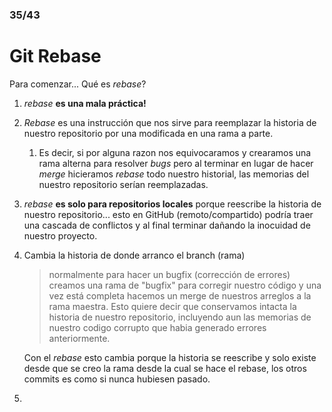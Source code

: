 ### 35/43

# Git Rebase

Para comenzar... Qué es *rebase*?

1. *rebase* **es una mala práctica!** 

2. *Rebase* es una instrucción que nos sirve para reemplazar la historia de nuestro repositorio por una modificada en una rama a parte.

   1. Es decir, si por alguna razon nos equivocaramos y crearamos una rama alterna para resolver *bugs* pero al terminar en lugar de hacer *merge* hicieramos *rebase* todo nuestro historial, las memorias del nuestro repositorio serían reemplazadas.

3. *rebase* **es solo para repositorios locales** porque reescribe la historia de nuestro repositorio... esto en GitHub (remoto/compartido) podría traer una cascada de conflictos y al final terminar dañando la inocuidad de nuestro proyecto.

4. Cambia la historia de donde arranco el branch (rama)

   > normalmente para hacer un bugfix (corrección de errores) creamos una rama de "bugfix" para corregir nuestro código y una vez está completa hacemos un merge de nuestros arreglos a la rama maestra. Esto quiere decir que conservamos intacta la historia de nuestro repositorio, incluyendo aun las memorias de nuestro codigo corrupto que habia generado errores anteriormente.

   Con el *rebase* esto cambia porque la historia se reescribe y solo existe desde que se creo la rama desde la cual se hace el rebase, los otros commits es como si nunca hubiesen pasado.

5. 